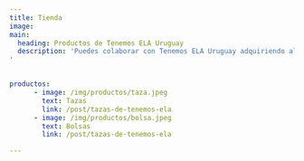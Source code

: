 ```yaml
---
title: Tienda
image:
main:
  heading: Productos de Tenemos ELA Uruguay
  description: 'Puedes colaborar con Tenemos ELA Uruguay adquiriendo alguno de estos productos:
'


productos:
      - image: /img/productos/taza.jpeg
        text: Tazas
        link: /post/tazas-de-tenemos-ela
      - image: /img/productos/bolsa.jpeg
        text: Bolsas
        link: /post/tazas-de-tenemos-ela

---
```

